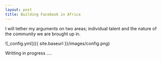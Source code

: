 ```yaml
---
layout: post
title: Building Facebook in Africa
---
```


I will tether my arguments on two areas; individual talent and the nature of the community we are brought up in. 

![_config.yml]({{ site.baseurl }}/images/config.png)

Writting in progress ....

